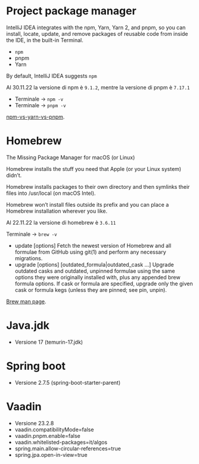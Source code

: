 # Project package manager

IntelliJ IDEA integrates with the npm, Yarn, Yarn 2, and pnpm, so you can install, locate, update, and remove packages of reusable code from
inside the IDE, in the built-in Terminal.

- `npm`
- pnpm
- Yarn

By default, IntelliJ IDEA suggests `npm`

Al 30.11.22 la versione di npm è `9.1.2`, mentre la versione di pnpm è `7.17.1`

- Terminale -> `npm -v`
- Terminale -> `pnpm -v`

[npm-vs-yarn-vs-pnpm](https://www.atatus.com/blog/npm-vs-yarn-vs-pnpm/).

# Homebrew

The Missing Package Manager for macOS (or Linux)

Homebrew installs the stuff you need that Apple (or your Linux system) didn’t.

Homebrew installs packages to their own directory and then symlinks their files into /usr/local (on macOS Intel).

Homebrew won’t install files outside its prefix and you can place a Homebrew installation wherever you like.

Al 22.11.22 la versione di homebrew è `3.6.11`

Terminale -> `brew -v`

- update [options]
  Fetch the newest version of Homebrew and all formulae from GitHub using git(1) and perform any necessary migrations.
- upgrade [options] [outdated_formula|outdated_cask …]
  Upgrade outdated casks and outdated, unpinned formulae using the same options they were originally installed with, plus any appended brew
  formula options. If cask or formula are specified, upgrade only the given cask or formula kegs (unless they are pinned; see pin, unpin).

[Brew man page](https://docs.brew.sh/Manpage).

# Java.jdk

- Versione 17 (temurin-17.jdk)

# Spring boot

- Versione 2.7.5 (spring-boot-starter-parent)

# Vaadin

- Versione 23.2.8
- vaadin.compatibilityMode=false
- vaadin.pnpm.enable=false
- vaadin.whitelisted-packages=it/algos
- spring.main.allow-circular-references=true
- spring.jpa.open-in-view=true

